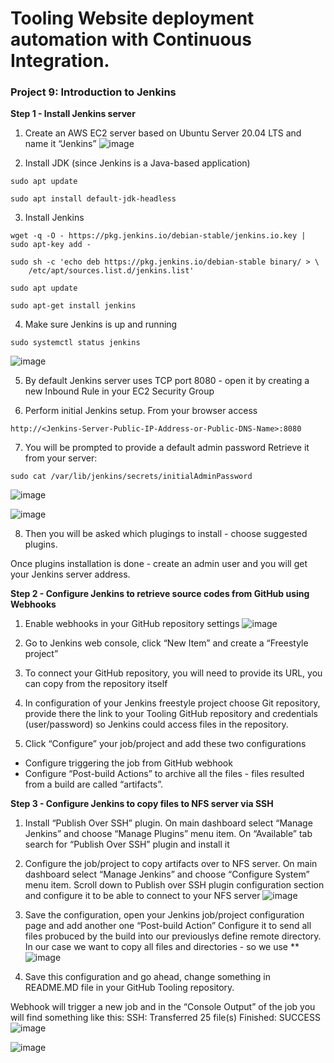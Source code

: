 # Tooling Website deployment automation with Continuous Integration.
### Project 9: Introduction to Jenkins

**Step 1 - Install Jenkins server**
1. Create an AWS EC2 server based on Ubuntu Server 20.04 LTS and name it “Jenkins” 
  ![image](https://user-images.githubusercontent.com/53876750/111547840-13084100-877a-11eb-914f-8d8512075874.png)

2. Install JDK (since Jenkins is a Java-based application)
```
sudo apt update

sudo apt install default-jdk-headless
```

3. Install Jenkins
```
wget -q -O - https://pkg.jenkins.io/debian-stable/jenkins.io.key | sudo apt-key add -

sudo sh -c 'echo deb https://pkg.jenkins.io/debian-stable binary/ > \
    /etc/apt/sources.list.d/jenkins.list'

sudo apt update

sudo apt-get install jenkins
```

4. Make sure Jenkins is up and running
```
sudo systemctl status jenkins
```
![image](https://user-images.githubusercontent.com/53876750/111560782-88ccd680-8793-11eb-82ef-188d245398c4.png)

5. By default Jenkins server uses TCP port 8080 - open it by creating a new Inbound Rule in your EC2 Security Group

6. Perform initial Jenkins setup.
From your browser access 
```
http://<Jenkins-Server-Public-IP-Address-or-Public-DNS-Name>:8080
```

7. You will be prompted to provide a default admin password
Retrieve it from your server:
```
sudo cat /var/lib/jenkins/secrets/initialAdminPassword
```
![image](https://user-images.githubusercontent.com/53876750/111560814-a26e1e00-8793-11eb-99ec-6987ebb6b1be.png)

![image](https://user-images.githubusercontent.com/53876750/111560914-d21d2600-8793-11eb-8774-3aebf70eabfe.png)

8. Then you will be asked which plugings to install - choose suggested plugins.


Once plugins installation is done - create an admin user and you will get your Jenkins server address.

**Step 2 - Configure Jenkins to retrieve source codes from GitHub using Webhooks**
1. Enable webhooks in your GitHub repository settings
![image](https://user-images.githubusercontent.com/53876750/111560939-e4975f80-8793-11eb-808c-fc653ef1b553.png)

2. Go to Jenkins web console, click “New Item” and create a “Freestyle project”

3. To connect your GitHub repository, you will need to provide its URL, you can copy from the repository itself

4. In configuration of your Jenkins freestyle project choose Git repository, provide there the link to your Tooling GitHub repository and credentials (user/password) so Jenkins could access files in the repository.

5. Click “Configure” your job/project and add these two configurations
* Configure triggering the job from GitHub webhook
* Configure “Post-build Actions” to archive all the files - files resulted from a build are called “artifacts”.

**Step 3 - Configure Jenkins to copy files to NFS server via SSH**
1. Install “Publish Over SSH” plugin.
On main dashboard select “Manage Jenkins” and choose “Manage Plugins” menu item.
On “Available” tab search for “Publish Over SSH” plugin and install it

2. Configure the job/project to copy artifacts over to NFS server.
On main dashboard select “Manage Jenkins” and choose “Configure System” menu item.
Scroll down to Publish over SSH plugin configuration section and configure it to be able to connect to your NFS server
![image](https://user-images.githubusercontent.com/53876750/111561243-7010f080-8794-11eb-9852-32fafe65201f.png)

3. Save the configuration, open your Jenkins job/project configuration page and add another one “Post-build Action”
  Configure it to send all files probuced by the build into our previouslys define remote directory. In our case we want to copy all files and directories - so we use **
  ![image](https://user-images.githubusercontent.com/53876750/111561369-a0588f00-8794-11eb-84a3-2c09b6ab8f2e.png)

4. Save this configuration and go ahead, change something in README.MD file in your GitHub Tooling repository.

Webhook will trigger a new job and in the “Console Output” of the job you will find something like this:
SSH: Transferred 25 file(s)
Finished: SUCCESS
![image](https://user-images.githubusercontent.com/53876750/111561449-bf572100-8794-11eb-92f1-166fd843c28f.png)

![image](https://user-images.githubusercontent.com/53876750/111561464-c716c580-8794-11eb-95d7-984899bee516.png)

